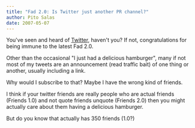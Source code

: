 ```yaml
---
title: "Fad 2.0: Is Twitter just another PR channel?"
author: Pito Salas
date: 2007-05-07
---
```




You've seen and heard of [Twitter](<http://twitter.com/home>), haven't you? If
not, congratulations for being immune to the latest Fad 2.0.

Other than the occasional "I just had a delicious hamburger", many if not most
of my tweets are an announcement (read traffic bait) of one thing or another,
usually including a link.

Why would I subscribe to that? Maybe I have the wrong kind of friends.

I think if your twitter friends are really people who are actual friends
(Friends 1.0) and not quote friends unquote (Friends 2.0) then you might
actually care about them having a delicious hamburger.

But do you know that actually has 350 friends (1.0?)


